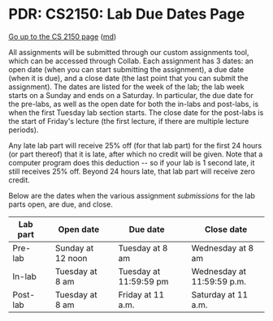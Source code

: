 PDR: CS2150: Lab Due Dates Page
===============================

[Go up to the CS 2150 page](index.html) ([md](index.md))

All assignments will be submitted through our custom assignments tool, which can be accessed through Collab. Each assignment has 3 dates: an open date (when you can start submitting the assignment), a due date (when it is due), and a close date (the last point that you can submit the assignment). The dates are listed for the week of the lab; the lab week starts on a Sunday and ends on a Saturday. In particular, the due date for the pre-labs, as well as the open date for both the in-labs and post-labs, is when the first Tuesday lab section starts. The close date for the post-labs is the start of Friday's lecture (the first lecture, if there are multiple lecture periods).

Any late lab part will receive 25% off (for that lab part) for the first 24 hours (or part thereof) that it is late, after which no credit will be given. Note that a computer program does this deduction -- so if your lab is 1 second late, it still receives 25% off.  Beyond 24 hours late, that lab part will receive zero credit.

Below are the dates when the various assignment *submissions* for the lab parts open, are due, and close.

| Lab part | | Open date          | | Due date               | | Close date                 |
|----------|-|--------------------|-|------------------------|-|----------------------------|
| Pre-lab  | | Sunday at 12 noon  | | Tuesday at 8 am        | | Wednesday at 8 am          |
| In-lab   | | Tuesday at 8 am    | | Tuesday at 11:59:59 pm | | Wednesday at 11:59:59 p.m. |
| Post-lab | | Tuesday at 8 am    | | Friday at 11 a.m.       | | Saturday at 11 a.m.         |
